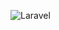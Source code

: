 ![Laravel](https://img.shields.io/badge/Laravel-FF2D20?style=for-the-badge&logo=laravel&logoColor=white)
